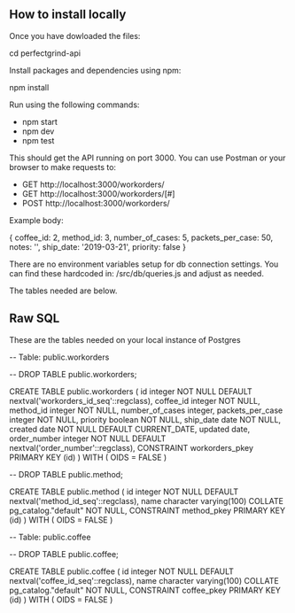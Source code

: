 ## How to install locally

Once you have dowloaded the files:

cd perfectgrind-api

Install packages and dependencies using npm:

npm install

Run using the following commands:

- npm start
- npm dev
- npm test

This should get the API running on port 3000.  You can use Postman or your browser to make requests to:

- GET http://localhost:3000/workorders/
- GET http://localhost:3000/workorders/[#]
- POST http://localhost:3000/workorders/

Example body:

{ coffee_id: 2,
  method_id: 3,
  number_of_cases: 5,
  packets_per_case: 50,
  notes: '',
  ship_date: '2019-03-21',
  priority: false }

There are no environment variables setup for db connection settings. You can find these hardcoded in:
/src/db/queries.js and adjust as needed.

The tables needed are below.

## Raw SQL

These are the tables needed on your local instance of Postgres

-- Table: public.workorders

-- DROP TABLE public.workorders;

CREATE TABLE public.workorders
(
    id integer NOT NULL DEFAULT nextval('workorders_id_seq'::regclass),
    coffee_id integer NOT NULL,
    method_id integer NOT NULL,
    number_of_cases integer,
    packets_per_case integer NOT NULL,
    priority boolean NOT NULL,
    ship_date date NOT NULL,
    created date NOT NULL DEFAULT CURRENT_DATE,
    updated date,
    order_number integer NOT NULL DEFAULT nextval('order_number'::regclass),
    CONSTRAINT workorders_pkey PRIMARY KEY (id)
)
WITH (
    OIDS = FALSE
)


-- DROP TABLE public.method;

CREATE TABLE public.method
(
    id integer NOT NULL DEFAULT nextval('method_id_seq'::regclass),
    name character varying(100) COLLATE pg_catalog."default" NOT NULL,
    CONSTRAINT method_pkey PRIMARY KEY (id)
)
WITH (
    OIDS = FALSE
)


-- Table: public.coffee

-- DROP TABLE public.coffee;

CREATE TABLE public.coffee
(
    id integer NOT NULL DEFAULT nextval('coffee_id_seq'::regclass),
    name character varying(100) COLLATE pg_catalog."default" NOT NULL,
    CONSTRAINT coffee_pkey PRIMARY KEY (id)
)
WITH (
    OIDS = FALSE
)
